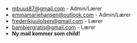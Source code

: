 - mbuus87@gmail.com - Admin/Lærer
- emmamariehansen@outlook.com - Admin/Lærer
- frederikjuulolsen@gmail.com - Lærer
- bambiergratis@gmail.com - Lærer
- **Ny mail kommer som child!**

